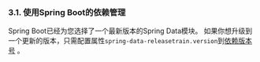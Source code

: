 ### 3.1. 使用Spring Boot的依赖管理

Spring Boot已经为您选择了一个最新版本的Spring Data模块。 如果你想升级到一个更新的版本，只需配置属性`spring-data-releasetrain.version`到[依赖版本号](http://docs.spring.io/spring-data/jpa/docs/2.0.x/reference/html/#dependencies.train-names) 。